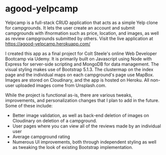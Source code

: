 # agood-yelpcamp

Yelpcamp is a full-stack CRUD application that acts as a simple Yelp clone for campgrounds. It lets the user create an account and submit campgrounds with ifnormation such as price, location, and images, as well as review campgrounds submitted by others. 
Visit the live application at https://agood-yelpcamp.herokuapp.com/

I created this app as a final project for Colt Steele's online Web Developer Bootcamp via Udemy. It is primarily built on Javascript using Node with Express for server-side scripting and MongoDB for data management. The visual styling makes use of Bootstrap 5.1.3. The clustermap on the index page and the individual maps on each campground's page use MapBox. Images are stored on Cloudinary, and the app is hosted on Heroku. All non-user uploaded images come from Unsplash.com.

While the project is functional as-is, there are various tweaks, improvements, and personalization changes that I plan to add in the future. Some of these include:
- Better image validation, as well as back-end deletion of images on Cloudinary on deletion of a campground.
- User pages where you can view all of the reviews made by an individual user
- Average campground rating
- Numerous UI improvements, both through independent styling as well as tweaking the look of existing Bootstrap implementation.
